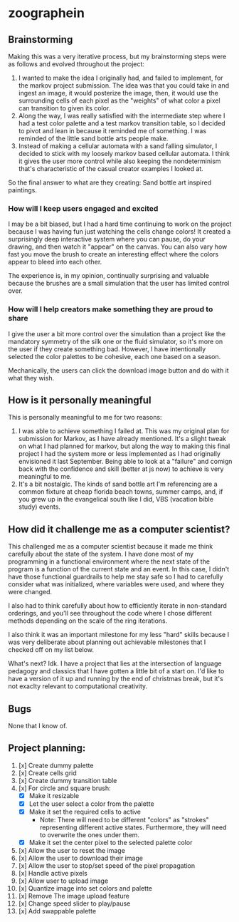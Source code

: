 # zoographein

## Brainstorming

Making this was a very iterative process, but my brainstorming steps were as follows and evolved throughout the project:

1. I wanted to make the idea I originally had, and failed to implement, for the markov project submission. The idea was that you could take in and ingest an image, it would posterize the image, then, it would use the surrounding cells of each pixel as the "weights" of what color a pixel can transition to given its color.
2. Along the way, I was really satisfied with the intermediate step where I had a test color palette and a test markov transition table, so I decided to pivot and lean in because it reminded me of something. I was reminded of the little sand bottle arts people make.
3.  Instead of making a cellular automata with a sand falling simulator, I decided to stick with my loosely markov based cellular automata. I think it gives the user more control while also keeping the nondeterminism that's characteristic of the casual creator examples I looked at. 

So the final answer to what are they creating: Sand bottle art inspired paintings. 

### How will I keep users engaged and excited

I may be a bit biased, but I had a hard time continuing to work on the project because I was having fun just watching the cells change colors! It created a surprisingly deep interactive system where you can pause, do your drawing, and then watch it "appear" on the canvas. You can also vary how fast you move the brush to create an interesting effect where the colors appear to bleed into each other.

The experience is, in my opinion, continually surprising and valuable because the brushes are a small simulation that the user has limited control over. 

### How will I help creators make something they are proud to share

I give the user a bit more control over the simulation than a project like the mandatory symmetry of the silk one or the fluid simulator, so it's more on the user if they create something bad. However, I have intentionally selected the color palettes to be cohesive, each one based on a season. 

Mechanically, the users can click the download image button and do with it what they wish. 

## How is it personally meaningful

This is personally meaningful to me for two reasons:

1. I was able to achieve something I failed at. This was my original plan for submission for Markov, as I have already mentioned. It's a slight tweak on what I had planned for markov, but along the way to making this final project I had the system more or less implemented as I had originally envisioned it last September. Being able to look at a "failure" and comign back with the confidence and skill (better at js now) to achieve is very meaningful to me.
2. It's a bit nostalgic. The kinds of sand bottle art I'm referencing are a common fixture at cheap florida beach towns, summer camps, and, if you grew up in the evangelical south like I did, VBS (vacation bible study) events.

## How did it challenge me as a computer scientist?

This challenged me as a computer scientist because it made me think carefully about the state of the system. I have done most of my programming in a functional environment where the next state of the program is a function of the current state and an event. In this case, I didn't have those functional guardrails to help me stay safe so I had to carefully consider what was initialized, where variables were used, and where they were changed.

I also had to think carefully about how to efficiently iterate in non-standard orderings, and you'll see throughout the code where I chose different methods depending on the scale of the ring iterations.

I also think it was an important milestone for my less "hard" skills because I was very deliberate about planning out achievable milestones that I checked off on my list below.

What's next? Idk. I have a project that lies at the intersection of language pedagogy and classics that I have gotten a little bit of a start on. I'd like to have a version of it up and running by the end of christmas break, but it's not exaclty relevant to computational creativity.

## Bugs

None that I know of. 

## Project planning:

1. [x] Create dummy palette
1. [x] Create cells grid
1. [x] Create dummy transition table
1. [x] For circle and square brush:
   - [x] Make it resizable
   - [x] Let the user select a color from the palette
   - [x] Make it set the required cells to active
     - Note: There will need to be different "colors" as "strokes" representing different active states. Furthermore, they will need to overwrite the ones under them.
   - [x] Make it set the center pixel to the selected palette color
1. [x] Allow the user to reset the image
1. [x] Allow the user to download their image
1. [x] Allow the user to stop/set speed of the pixel propagation
1. [x] Handle active pixels
1. [x] Allow user to upload image
1. [x] Quantize image into set colors and palette
1. [x] Remove The image upload feature
1. [x] Change speed slider to play/pause
1. [x] Add swappable palette
